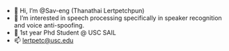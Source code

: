 - 👋 Hi, I’m @Sav-eng (Thanathai Lertpetchpun)
- 👀 I’m interested in speech processing specifically in speaker recognition and voice anti-spoofing.
- 🌱 1st year Phd Student @ USC SAIL
- 📫 lertpetc@usc.edu

<!---
Sav-eng/Sav-eng is a ✨ special ✨ repository because its `README.md` (this file) appears on your GitHub profile.
You can click the Preview link to take a look at your changes.
--->
